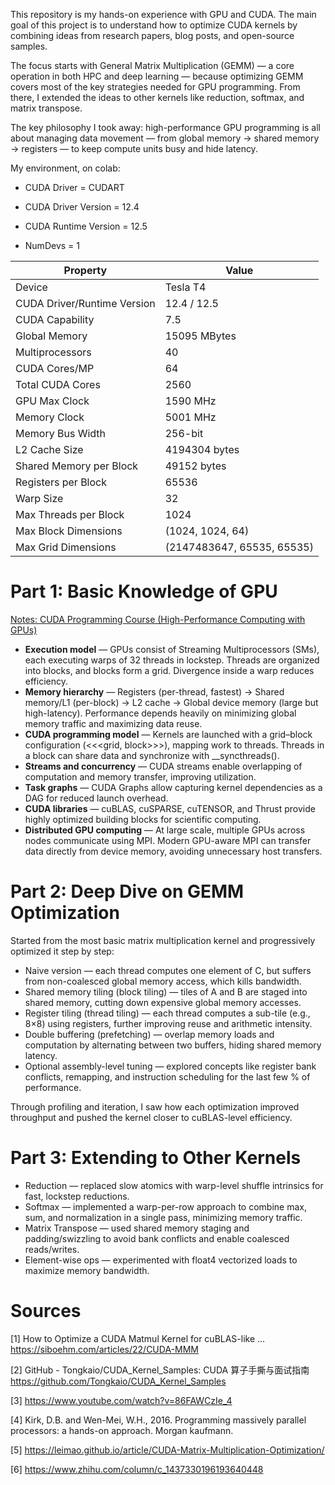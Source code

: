 This repository is my hands-on experience with GPU and CUDA. The main goal of this project is to understand how to optimize CUDA kernels by combining ideas from research papers, blog posts, and open-source samples.

The focus starts with General Matrix Multiplication (GEMM) — a core operation in both HPC and deep learning — because optimizing GEMM covers most of the key strategies needed for GPU programming. From there, I extended the ideas to other kernels like reduction, softmax, and matrix transpose.

The key philosophy I took away: high-performance GPU programming is all about managing data movement — from global memory → shared memory → registers — to keep compute units busy and hide latency.

My environment, on colab:

- CUDA Driver = CUDART

- CUDA Driver Version = 12.4

- CUDA Runtime Version = 12.5

- NumDevs = 1

| Property | Value |
|----------|-------|
| Device | Tesla T4 |
| CUDA Driver/Runtime Version | 12.4 / 12.5 |
| CUDA Capability | 7.5 |
| Global Memory | 15095 MBytes |
| Multiprocessors | 40 |
| CUDA Cores/MP | 64 |
| Total CUDA Cores | 2560 |
| GPU Max Clock | 1590 MHz |
| Memory Clock | 5001 MHz |
| Memory Bus Width | 256-bit |
| L2 Cache Size | 4194304 bytes |
| Shared Memory per Block | 49152 bytes |
| Registers per Block | 65536 |
| Warp Size | 32 |
| Max Threads per Block | 1024 |
| Max Block Dimensions | (1024, 1024, 64) |
| Max Grid Dimensions | (2147483647, 65535, 65535) |

# Part 1: Basic Knowledge of GPU
[Notes: CUDA Programming Course (High-Performance Computing with GPUs)](https://ymlinch.notion.site/CUDA-Programming-Course-High-Performance-Computing-with-GPUs-2786d2c70c38805e9215ef45b248a55c)

- **Execution model** — GPUs consist of Streaming Multiprocessors (SMs), each executing warps of 32 threads in lockstep. Threads are organized into blocks, and blocks form a grid. Divergence inside a warp reduces efficiency.
- **Memory hierarchy** — Registers (per-thread, fastest) → Shared memory/L1 (per-block) → L2 cache → Global device memory (large but high-latency). Performance depends heavily on minimizing global memory traffic and maximizing data reuse.
- **CUDA programming model** — Kernels are launched with a grid–block configuration (<<<grid, block>>>), mapping work to threads. Threads in a block can share data and synchronize with __syncthreads().
- **Streams and concurrency** — CUDA streams enable overlapping of computation and memory transfer, improving utilization.
- **Task graphs** — CUDA Graphs allow capturing kernel dependencies as a DAG for reduced launch overhead.
- **CUDA libraries** — cuBLAS, cuSPARSE, cuTENSOR, and Thrust provide highly optimized building blocks for scientific computing.
- **Distributed GPU computing** — At large scale, multiple GPUs across nodes communicate using MPI. Modern GPU-aware MPI can transfer data directly from device memory, avoiding unnecessary host transfers.


# Part 2: Deep Dive on GEMM Optimization

Started from the most basic matrix multiplication kernel and progressively optimized it step by step:
- Naive version — each thread computes one element of C, but suffers from non-coalesced global memory access, which kills bandwidth.
- Shared memory tiling (block tiling) — tiles of A and B are staged into shared memory, cutting down expensive global memory accesses.
- Register tiling (thread tiling) — each thread computes a sub-tile (e.g., 8×8) using registers, further improving reuse and arithmetic intensity.
- Double buffering (prefetching) — overlap memory loads and computation by alternating between two buffers, hiding shared memory latency.
- Optional assembly-level tuning — explored concepts like register bank conflicts, remapping, and instruction scheduling for the last few % of performance.

Through profiling and iteration, I saw how each optimization improved throughput and pushed the kernel closer to cuBLAS-level efficiency.

# Part 3: Extending to Other Kernels

- Reduction — replaced slow atomics with warp-level shuffle intrinsics for fast, lockstep reductions.
- Softmax — implemented a warp-per-row approach to combine max, sum, and normalization in a single pass, minimizing memory traffic.
- Matrix Transpose — used shared memory staging and padding/swizzling to avoid bank conflicts and enable coalesced reads/writes.
- Element-wise ops — experimented with float4 vectorized loads to maximize memory bandwidth.

# Sources

[1] How to Optimize a CUDA Matmul Kernel for cuBLAS-like ... https://siboehm.com/articles/22/CUDA-MMM

[2] GitHub - Tongkaio/CUDA_Kernel_Samples: CUDA 算子手撕与面试指南 https://github.com/Tongkaio/CUDA_Kernel_Samples

[3] https://www.youtube.com/watch?v=86FAWCzIe_4

[4] Kirk, D.B. and Wen-Mei, W.H., 2016. Programming massively parallel processors: a hands-on approach. Morgan kaufmann.

[5] https://leimao.github.io/article/CUDA-Matrix-Multiplication-Optimization/

[6] https://www.zhihu.com/column/c_1437330196193640448
